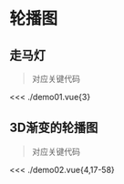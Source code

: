 # 轮播图

<script setup>
import Demo01 from './demo01.vue'
import Demo02 from './demo02.vue'
</script>

## 走马灯

<Demo01 />

> 对应关键代码

<<< ./demo01.vue{3}

## 3D渐变的轮播图

<Demo02 />

> 对应关键代码

<<< ./demo02.vue{4,17-58}
